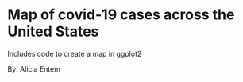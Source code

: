 # Map of covid-19 cases across the United States

Includes code to create a map in ggplot2

By: Alicia Entem
